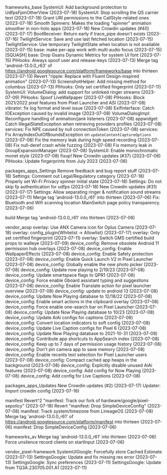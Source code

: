 frameworks_base
SystemUI: Add background protection to UdfpsFpmOtherView (2023-07-18) 
SystemUI: Stop scrolling the QS carrier text (2023-07-18) 
Grant URI permissions to the CallStyle-related ones (2023-07-18) 
Smooth Spinners: Makes the loading "spinner" animation smoother in non-holo apps (2023-07-18) 
New Crowdin updates (#40) (2023-07-17) 
BootReceiver: Return early if trace_pipe doesn't exists (2023-07-16) 
TwilightService: Save and use last fetched location (2023-07-15) 
TwilightService: Use temporary TwilightState when location is not available (2023-07-15) 
base: make per-app work with multi audio focus (2023-07-15) 
[SQUASH] base: Drop Gsans Dynamic Metrics for system UI font (2023-07-15) 
PIHooks: Always spoof user and release-keys (2023-07-13) 
Merge tag 'android-13.0.0_r63' of https://android.googlesource.com/platform/frameworks/base into thirteen (2023-07-13) 
Revert "ripple: Replace with Fluent Design-inspired animation" (2023-07-13) 
ScreenshotHelper: Add missing method for columbus (2023-07-13) 
PIHooks: Only set certified fingerprint (2023-07-11) 
SystemUI: VolumeDialog: add support for unlinked ringer streams (2023-07-09) 
PIHooks: Spoof LiveWallpaper (2023-07-08) 
PIHooks: Block 2021/2022 pixel features from Pixel Launcher and ASI (2023-07-08) 
vibrator: fix log format and level issue (2023-07-08) 
ExifInterface: Catch IOException caused by invalid image (2023-07-08) 
VolumeDialogImpl: Reconfigure handling of animation/jank listeners (2023-07-08) 
appwidget: Catch IllegalStateException when retrieving providers profiles (2023-07-08) 
services: Fix NPE caused by null connectionToken (2023-07-08) 
services: Fix ArrayIndexOutOfBoundsException on `updateContentCaptureOptions` (2023-07-08) 
Fix the memory leak during high speed recording (2023-07-08) 
Fix null-deref crash while fuzzing (2023-07-08) 
Fix memory leak in GroupExpansionManager (2023-07-08) 
SystemUI: Enable monochromatic monet style (2023-07-08) 
fixup! New Crowdin updates (#37) (2023-07-06) 
PIHooks: Update fingerprints from July 2023 (2023-07-06) 


packages_apps_Settings
Remove feedback and bug report stuff (2023-07-18) 
Settings: Comment out Legal/Regulatory category (2023-07-18) 
Properly set Wi-Fi Privacy spinner initial state (2023-07-18) 
Settings: Do not skip fp authentication for udfps (2023-07-18) 
New Crowdin updates (#31) (2023-07-17) 
Settings: Allow separating ringer & notification sound streams (2023-07-11) 
Merge tag 'android-13.0.0_r61' into thirteen (2023-07-06) 
Fix: Bluetooth and Wifi scanning location MainSwitch page policy transparency. (2023-07-06) 


build
Merge tag 'android-13.0.0_r61' into thirteen (2023-07-06) 


vendor_aosp
overlay: Use ANX Camera icon for Oplus Camera (2023-07-18) 
overlay: config_plugin{Whitelist -> Allowlist} (2023-07-17) 
overlay: Only set certified fingerprint (2023-07-11) 
overlay: Switch GMS certified build props to walleye (2023-07-09) 
device_config: Remove obsolete Android 11 permission hub overlays (2023-07-08) 
device_config: Enable WallpaperEffects (2023-07-08) 
device_config: Enable Safety protection (2023-07-08) 
device_config: Enable Quick Launch V2 in Pixel Launcher (2023-07-08) 
device_config: Globally enable the new photo picker (2023-07-08) 
device_config: Update now playing to 2/19/23 (2023-07-08) 
device_config: Update smartspace flags to QPR1 (2023-07-08) 
device_config: Force enable Gboard assistant typing and suggestions (2023-07-08) 
device_config: Enable Translate action for pixel launcher overview (2023-07-08) 
device_config: update to android 13 (2023-07-08) 
device_config: Update Now Playing database to 12/18/22 (2023-07-08) 
device_config: Enable smart actions in the clipboard overlay (2023-07-08) 
device_config: Force enable one-search bar on Pixel Launcher (2023-07-08) 
device_config: Update Now Playing database to 10/23 (2023-07-08) 
device_config: Update AiAi configs for captions (2023-07-08) 
device_config: Convert location indicators to soft config (2023-07-08) 
device_config: Update Live Caption configs for Pixel 6 (2023-07-08) 
device_config: Update Now Playing database to 2021-10-31 (2023-07-08) 
device_config: Contribute app shortcuts to AppSearch index (2023-07-08) 
device_config: Keep up to 7 days of permission usage history (2023-07-08) 
device_config: Don't pin camera app to save memory (2023-07-08) 
device_config: Enable recents text selection for Pixel Launcher users (2023-07-08) 
device_config: Compact cached app heaps in the background (2023-07-08) 
device_config: Explicitly disable unused AiAi features (2023-07-08) 
device_config: Add config for Now Playing (2023-07-08) 
device_config: Add config for Live Captions (2023-07-08) 


packages_apps_Updates
New Crowdin updates (#2) (2023-07-17) 
Updater: Import crowdin config (2023-07-16) 


manifest
Revert^2 "manifest: Track our fork of hardware/google/pixel-sepolicy" (2023-07-18) 
Revert "manifest: Drop SimpleDeviceConfig" (2023-07-08) 
manifest: Track system/timezone from LineageOS (2023-07-08) 
Merge tag 'android-13.0.0_r61' of https://android.googlesource.com/platform/manifest into thirteen (2023-07-06) 
manifest: Drop SimpleDeviceConfig (2023-07-06) 


frameworks_av
Merge tag 'android-13.0.0_r61' into thirteen (2023-07-06) 
Force unsilence record clients on startInput (2023-07-06) 


vendor_pixel-framework
SystemUIGoogle: Forcefully store Cached Estimate (2023-07-13) 
SettingsGoogle: Update and fix missing res error (2023-07-13) 
SettingsGoogle: Sync preferences (2023-07-11) 
SettingsGoogle: Update from TQ3A.230705.001.A1 (2023-07-11) 



